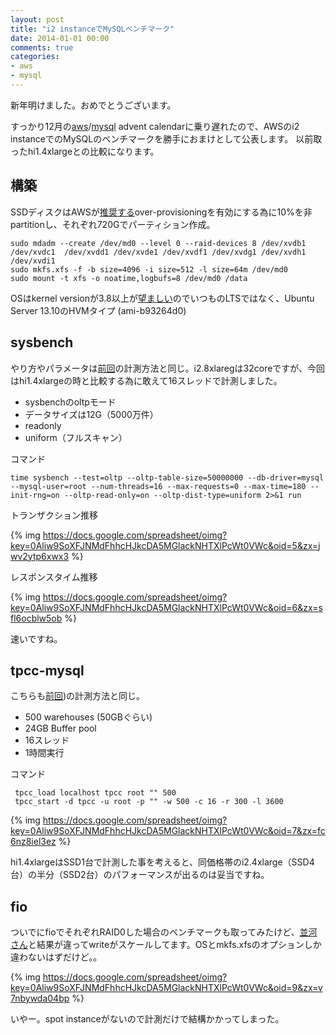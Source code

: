 ```yaml
---
layout: post
title: "i2 instanceでMySQLベンチマーク"
date: 2014-01-01 00:00
comments: true
categories: 
- aws
- mysql
---
```


新年明けました。おめでとうございます。

すっかり12月の[aws](http://www.zusaar.com/event/1117005)/[mysql](http://www.zusaar.com/event/1847003) advent calendarに乗り遅れたので、AWSのi2 instanceでのMySQLのベンチマークを勝手におまけとして公表します。
以前取ったhi1.4xlargeとの比較になります。


## 構築 ##

SSDディスクはAWSが[推奨する](http://docs.aws.amazon.com/AWSEC2/latest/UserGuide/i2-instances.html#i2-instances-diskperf)over-provisioningを有効にする為に10%を非partitionし、それぞれ720Gでパーティション作成。

    sudo mdadm --create /dev/md0 --level 0 --raid-devices 8 /dev/xvdb1 /dev/xvdc1  /dev/xvdd1 /dev/xvde1 /dev/xvdf1 /dev/xvdg1 /dev/xvdh1 /dev/xvdi1
    sudo mkfs.xfs -f -b size=4096 -i size=512 -l size=64m /dev/md0
    sudo mount -t xfs -o noatime,logbufs=8 /dev/md0 /data

OSはkernel versionが3.8以上が[望ましい](http://docs.aws.amazon.com/AWSEC2/latest/UserGuide/i2-instances.html#i2-instances-diskperf)のでいつものLTSではなく、Ubuntu Server 13.10のHVMタイプ (ami-b93264d0)

## sysbench ##

やり方やパラメータは[前回](//blog/2013/02/22/mysql-benchmarks-on-aws-ssd-vs-fusion-io/)の計測方法と同じ。i2.8xlaregは32coreですが、今回はhi1.4xlargeの時と比較する為に敢えて16スレッドで計測しました。

- sysbenchのoltpモード
- データサイズは12G（5000万件）
- readonly
- uniform（フルスキャン）

コマンド

	time sysbench --test=oltp --oltp-table-size=50000000 --db-driver=mysql --mysql-user=root --num-threads=16 --max-requests=0 --max-time=180 --init-rng=on --oltp-read-only=on --oltp-dist-type=uniform 2>&1 run

トランザクション推移

{% img https://docs.google.com/spreadsheet/oimg?key=0Aliw9SoXFJNMdFhhcHJkcDA5MGlackNHTXlPcWt0VWc&oid=5&zx=jwv2ytp6xwx3 %}

レスポンスタイム推移

{% img https://docs.google.com/spreadsheet/oimg?key=0Aliw9SoXFJNMdFhhcHJkcDA5MGlackNHTXlPcWt0VWc&oid=6&zx=sfl6ocblw5ob %}

速いですね。

## tpcc-mysql ##

こちらも[前回](//blog/2013/02/22/mysql-benchmarks-on-aws-ssd-vs-fusion-io/))の計測方法と同じ。

- 500 warehouses (50GBぐらい)
- 24GB Buffer pool
- 16スレッド
- 1時間実行

コマンド

     tpcc_load localhost tpcc root "" 500
     tpcc_start -d tpcc -u root -p "" -w 500 -c 16 -r 300 -l 3600

{% img https://docs.google.com/spreadsheet/oimg?key=0Aliw9SoXFJNMdFhhcHJkcDA5MGlackNHTXlPcWt0VWc&oid=7&zx=fc6nz8iel3ez %}

hi1.4xlargeはSSD1台で計測した事を考えると、同価格帯のi2.4xlarge（SSD4台）の半分（SSD2台）のパフォーマンスが出るのは妥当ですね。

## fio ##

ついでにfioでそれぞれRAID0した場合のベンチマークも取ってみたけど、[並河さん](http://d.hatena.ne.jp/rx7/20131224/p1)と結果が違ってwriteがスケールしてます。OSとmkfs.xfsのオプションしか違わないはずだけど。。

{% img https://docs.google.com/spreadsheet/oimg?key=0Aliw9SoXFJNMdFhhcHJkcDA5MGlackNHTXlPcWt0VWc&oid=9&zx=v7nbywda04bp %}

いやー。spot instanceがないので計測だけで結構かかってしまった。
